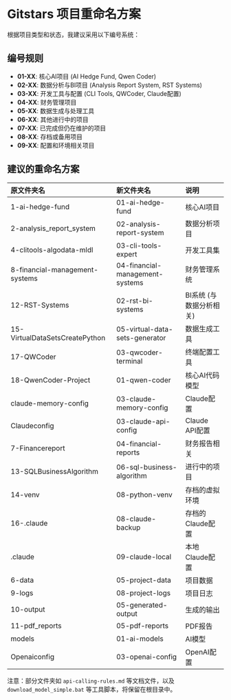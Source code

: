 # Gitstars 项目重命名方案

根据项目类型和状态，我建议采用以下编号系统：

## 编号规则
- **01-XX**: 核心AI项目 (AI Hedge Fund, Qwen Coder)
- **02-XX**: 数据分析与BI项目 (Analysis Report System, RST Systems)
- **03-XX**: 开发工具与配置 (CLI Tools, QWCoder, Claude配置)
- **04-XX**: 财务管理项目
- **05-XX**: 数据生成与处理工具
- **06-XX**: 其他进行中的项目
- **07-XX**: 已完成但仍在维护的项目
- **08-XX**: 存档或备用项目
- **09-XX**: 配置和环境相关项目

## 建议的重命名方案

| 原文件夹名 | 新文件夹名 | 说明 |
| :--- | :--- | :--- |
| 1-ai-hedge-fund | 01-ai-hedge-fund | 核心AI项目 |
| 2-analysis_report_system | 02-analysis-report-system | 数据分析项目 |
| 4-clitools-algodata-mldl | 03-cli-tools-expert | 开发工具集 |
| 8-financial-management-systems | 04-financial-management-systems | 财务管理系统 |
| 12-RST-Systems | 02-rst-bi-systems | BI系统 (与数据分析相关) |
| 15-VirtualDataSetsCreatePython | 05-virtual-data-sets-generator | 数据生成工具 |
| 17-QWCoder | 03-qwcoder-terminal | 终端配置工具 |
| 18-QwenCoder-Project | 01-qwen-coder | 核心AI代码模型 |
| claude-memory-config | 03-claude-memory-config | Claude配置 |
| Claudeconfig | 03-claude-api-config | Claude API配置 |
| 7-Financereport | 04-financial-reports | 财务报告相关 |
| 13-SQLBusinessAlgorithm | 06-sql-business-algorithm | 进行中的项目 |
| 14-venv | 08-python-venv | 存档的虚拟环境 |
| 16-.claude | 08-claude-backup | 存档的Claude配置 |
| .claude | 09-claude-local | 本地Claude配置 |
| 6-data | 05-project-data | 项目数据 |
| 9-logs | 08-project-logs | 项目日志 |
| 10-output | 05-generated-output | 生成的输出 |
| 11-pdf_reports | 05-pdf-reports | PDF报告 |
| models | 01-ai-models | AI模型 |
| Openaiconfig | 03-openai-config | OpenAI配置 |

注意：部分文件夹如 `api-calling-rules.md` 等文档文件，以及 `download_model_simple.bat` 等工具脚本，将保留在根目录中。
